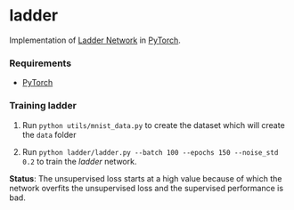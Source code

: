 # ladder

Implementation of [Ladder Network](https://arxiv.org/abs/1507.02672) in [PyTorch](http://pytorch.org/). 

### Requirements

- [PyTorch](http://pytorch.org/)

### Training ladder

1. Run ```python utils/mnist_data.py``` to create the dataset which will create the ```data``` folder

2. Run ```python ladder/ladder.py --batch 100 --epochs 150 --noise_std 0.2``` to train the *ladder* network.

**Status**: The unsupervised loss starts at a high value because of which the network overfits the unsupervised loss and the supervised performance is bad.
